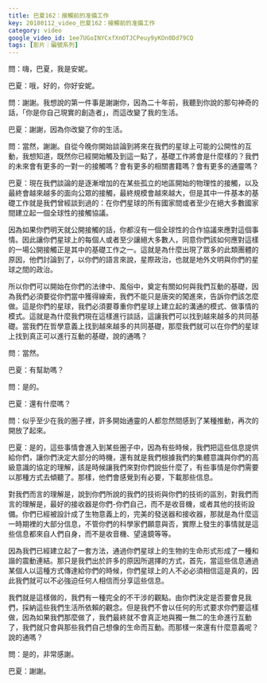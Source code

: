 ```yaml
---
title: 巴夏162：接觸前的准備工作
key: 20180112_video_巴夏162：接觸前的准備工作
category: video
google_video_id: 1ee7UGoINYCxfXnOTJCPeuy9yKOn0Dd79CQ
tags: [影片｜編號系列]
---
```


問：嗨，巴夏，我是安妮。

巴夏：哦，好的，你好安妮。

問：謝謝。我想說的第一件事是謝謝你，因為二十年前，我聽到你說的那句神奇的話，「你是你自己現實的創造者」，而這改變了我的生活。

巴夏：謝謝，因為你改變了你的生活。

問：當然，謝謝。自從今晚你開始談論到將來在我們的星球上可能的公開性的互動，我想知道，既然你已經開始觸及到這一點了，基礎工作將會是什麼樣的？我們的未來會有更多的一對一的接觸嗎？會有更多的相關書籍嗎？會有更多的通靈嗎？

巴夏：現在我們談論的是逐漸增加的在某些孤立的地區開始的物理性的接觸，以及最終會越來越多的面向公眾的接觸，最終規模會越來越大，但是其中一件基本的基礎工作就是我們曾經談到過的：在你們星球的所有國家間或者至少在絕大多數國家間建立起一個全球性的接觸協議。

因為如果你們明天就公開接觸的話，你都沒有一個全球性的合作協議來應對這個事情。因此讓你們星球上的每個人或者至少讓絕大多數人，同意你們該如何應對這樣的一場公開接觸正是其中的基礎工作之一。這就是為什麼出現了眾多的此類團體的原因，他們討論到了，以你們的語言來說，星際政治，也就是地外文明與你們的星球之間的政治。

所以你們可以開始在你們的法律中、風俗中，奠定有關如何與我們互動的基礎，因為我們必須要從你們當中獲得線索，我們不能只是唐突的闖進來，告訴你們該怎麼做。這是你們的星球，我們必須要尊重你們星球上建立起的溝通的模式、做事情的模式。這就是為什麼我們現在這樣進行談話，這讓我們可以找到越來越多的共同基礎。當我們在哲學意義上找到越來越多的共同基礎，那麼我們就可以在你們的星球上找到真正可以進行互動的基礎，說的通嗎？

問：當然。

巴夏：有幫助嗎？

問：是的。

巴夏：還有什麼嗎？

問：似乎至少在我的圈子裡，許多開始通靈的人都忽然間感到了某種推動，再次的開放了起來。

巴夏：是的，這些事情會進入到某些圈子中，因為有些時候，我們把這些信息提供給你們，讓你們決定大部分的時機，還有就是我們根據我們的集體意識與你們的高級意識的協定的理解，該是時候讓我們來對你們說些什麼了，有些事情是你們需要以那種方式去傾聽了。那樣，他們會感覺到有必要，下載那些信息。

對我們而言的理解是，說到你們所說的我們的技術與你們的技術的區別，對我們而言的理解是，最好的接收器是你們-你們自己，而不是收音機，或者其他的技術設備。你們已經被設計成了生物意義上的，完美的發送器和接收器，那就是為什麼這一時期裡的大部分信息，不管你們的科學家們願意與否，實際上發生的事情就是這些信息都來自人們自身，而不是收音機、望遠鏡等等。

因為我們已經建立起了一套方法，通過你們星球上的生物的生命形式形成了一種和諧的震動連結。那只是我們出於許多的原因所選擇的方式，首先，當這些信息通過某個人以這種方式傳達給你們的時候，你們星球上的人不必必須相信這是真的，因此我們就可以不必強迫任何人相信而分享這些信息。

我們就是這樣做的，我們有一種完全的不干涉的觀點。由你們決定是否要會見我們，採納這些我們生活所依賴的觀念。但是我們不會以任何的形式要求你們要這樣做，因為如果我們那麼做了，我們最終就不會真正地與獨一無二的生命進行互動了，我們就只會與那些我們自己想像的生命而互動。而那樣一來還有什麼意義呢？說的通嗎？

問：是的，非常感謝。

巴夏：謝謝。
